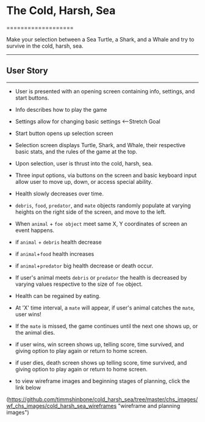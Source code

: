 # The Cold, Harsh, Sea
===================


Make your selection between a Sea Turtle, a Shark, and a Whale and try to survive in the cold, harsh, sea.

----------


## User Story
-------------

- User is presented with an opening screen containing info, settings, and start buttons. 

- Info describes how to play the game

- Settings allow for changing basic settings <--Stretch Goal

- Start button opens up selection screen

- Selection screen displays Turtle, Shark, and Whale, their respective basic stats, and the rules of the game at the top.

- Upon selection, user is thrust into the cold, harsh, sea.

- Three input options, via buttons on the screen and basic keyboard input allow user to move up, down, or access special ability.

- Health slowly decreases over time.

- `debris`, `food`, `predator`, and `mate` objects randomly populate at varying heights on the right side of the screen, and move to the left. 

- When `animal` + `foe object` meet same X, Y coordinates of screen an event happens.

- if `animal` + `debris` health decrease

- if `animal`+`food` health increases 

- if `animal`+`predator` big health decrease or death occur.

- If user's animal meets `debris` or `predator` the health is decreased by varying values respective to the size of `foe` object.

- Health can be regained by eating.

- At 'X' time interval, a `mate` will appear, if user's animal catches the `mate`, user wins! 

- If the `mate` is missed, the game continues until the next one shows up, or the animal dies.

- if user wins, win screen shows up, telling score, time survived, and giving option to play again or return to home screen.

- if user dies, death screen shows up telling score, time survived, and giving option to play again or return to home screen.

- to view wireframe images and beginning stages of planning, click the link below

(https://github.com/timmshinbone/cold_harsh_sea/tree/master/chs_images/wf_chs_images/cold_harsh_sea_wireframes "wireframe and planning images")







